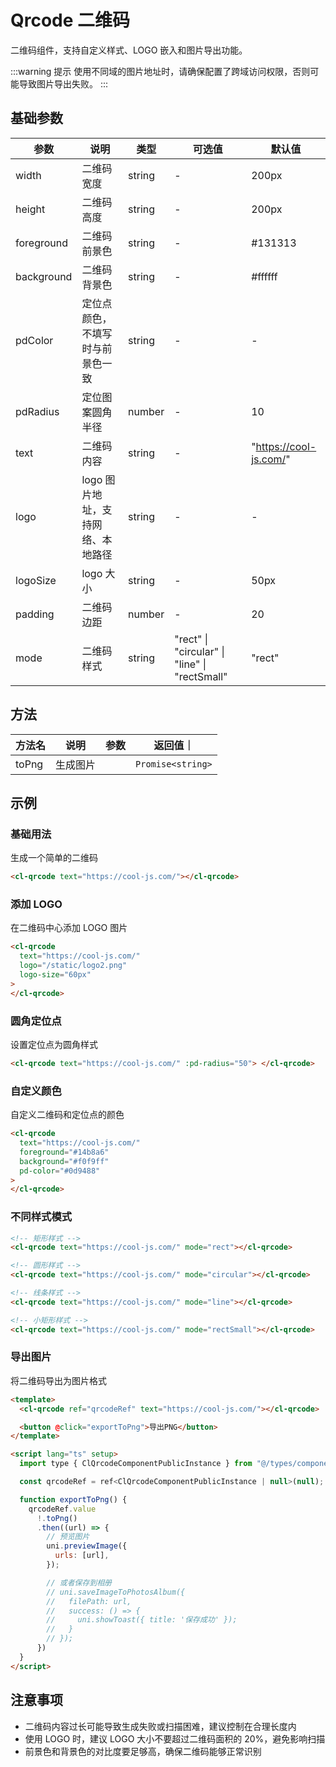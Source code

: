 # Qrcode 二维码

二维码组件，支持自定义样式、LOGO 嵌入和图片导出功能。

:::warning 提示
使用不同域的图片地址时，请确保配置了跨域访问权限，否则可能导致图片导出失败。
:::

## 基础参数

| 参数       | 说明                              | 类型   | 可选值                                        | 默认值                 |
| ---------- | --------------------------------- | ------ | --------------------------------------------- | ---------------------- |
| width      | 二维码宽度                        | string | -                                             | 200px                  |
| height     | 二维码高度                        | string | -                                             | 200px                  |
| foreground | 二维码前景色                      | string | -                                             | #131313                |
| background | 二维码背景色                      | string | -                                             | #ffffff                |
| pdColor    | 定位点颜色，不填写时与前景色一致  | string | -                                             | -                      |
| pdRadius   | 定位图案圆角半径                  | number | -                                             | 10                     |
| text       | 二维码内容                        | string | -                                             | "https://cool-js.com/" |
| logo       | logo 图片地址，支持网络、本地路径 | string | -                                             | -                      |
| logoSize   | logo 大小                         | string | -                                             | 50px                   |
| padding    | 二维码边距                        | number | -                                             | 20                     |
| mode       | 二维码样式                        | string | "rect" \| "circular" \| "line" \| "rectSmall" | "rect"                 |

## 方法

| 方法名 | 说明     | 参数 | 返回值｜          |
| ------ | -------- | ---- | ----------------- |
| toPng  | 生成图片 |      | `Promise<string>` |

## 示例

### 基础用法

生成一个简单的二维码

```html
<cl-qrcode text="https://cool-js.com/"></cl-qrcode>
```

### 添加 LOGO

在二维码中心添加 LOGO 图片

```html
<cl-qrcode
  text="https://cool-js.com/"
  logo="/static/logo2.png"
  logo-size="60px"
>
</cl-qrcode>
```

### 圆角定位点

设置定位点为圆角样式

```html
<cl-qrcode text="https://cool-js.com/" :pd-radius="50"> </cl-qrcode>
```

### 自定义颜色

自定义二维码和定位点的颜色

```html
<cl-qrcode
  text="https://cool-js.com/"
  foreground="#14b8a6"
  background="#f0f9ff"
  pd-color="#0d9488"
>
</cl-qrcode>
```

### 不同样式模式

```html
<!-- 矩形样式 -->
<cl-qrcode text="https://cool-js.com/" mode="rect"></cl-qrcode>

<!-- 圆形样式 -->
<cl-qrcode text="https://cool-js.com/" mode="circular"></cl-qrcode>

<!-- 线条样式 -->
<cl-qrcode text="https://cool-js.com/" mode="line"></cl-qrcode>

<!-- 小矩形样式 -->
<cl-qrcode text="https://cool-js.com/" mode="rectSmall"></cl-qrcode>
```

### 导出图片

将二维码导出为图片格式

```html
<template>
  <cl-qrcode ref="qrcodeRef" text="https://cool-js.com/"></cl-qrcode>

  <button @click="exportToPng">导出PNG</button>
</template>

<script lang="ts" setup>
  import type { ClQrcodeComponentPublicInstance } from "@/types/components";

  const qrcodeRef = ref<ClQrcodeComponentPublicInstance | null>(null);

  function exportToPng() {
    qrcodeRef.value
      !.toPng()
      .then((url) => {
        // 预览图片
        uni.previewImage({
          urls: [url],
        });

        // 或者保存到相册
        // uni.saveImageToPhotosAlbum({
        //   filePath: url,
        //   success: () => {
        //     uni.showToast({ title: '保存成功' });
        //   }
        // });
      })
  }
</script>
```

## 注意事项

- 二维码内容过长可能导致生成失败或扫描困难，建议控制在合理长度内
- 使用 LOGO 时，建议 LOGO 大小不要超过二维码面积的 20%，避免影响扫描
- 前景色和背景色的对比度要足够高，确保二维码能够正常识别
